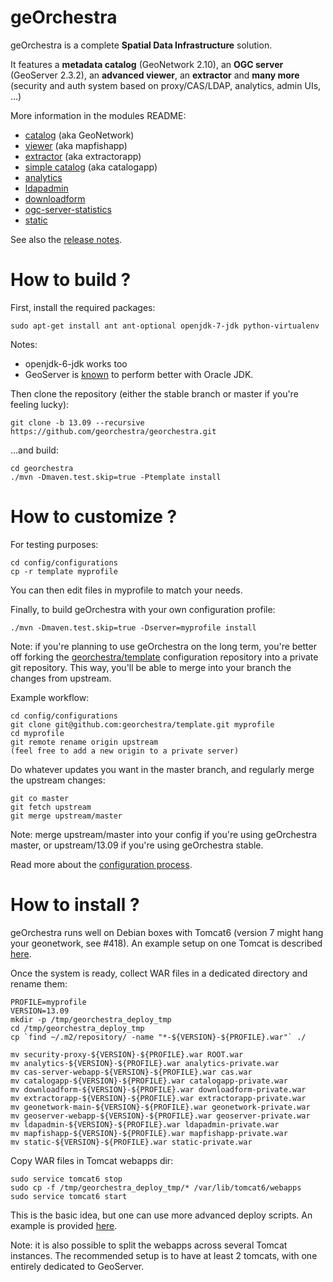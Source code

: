 geOrchestra
===========

geOrchestra is a complete **Spatial Data Infrastructure** solution.

It features a **metadata catalog** (GeoNetwork 2.10), an **OGC server** (GeoServer 2.3.2), an **advanced viewer**, an **extractor** and **many more** (security and auth system based on proxy/CAS/LDAP, analytics, admin UIs, ...)

More information in the modules README:
 * [catalog](https://github.com/georchestra/geonetwork/blob/georchestra-29/README.md) (aka GeoNetwork)
 * [viewer](https://github.com/georchestra/georchestra/blob/master/mapfishapp/README.md) (aka mapfishapp)
 * [extractor](https://github.com/georchestra/georchestra/blob/master/extractorapp/README.md) (aka extractorapp)
 * [simple catalog](https://github.com/georchestra/georchestra/blob/master/catalogapp/README.md) (aka catalogapp)
 * [analytics](https://github.com/georchestra/georchestra/blob/master/analytics/README.md)
 * [ldapadmin](https://github.com/georchestra/georchestra/blob/master/ldapadmin/README.md)
 * [downloadform](https://github.com/georchestra/georchestra/blob/master/downloadform/README.md)
 * [ogc-server-statistics](https://github.com/georchestra/georchestra/blob/master/ogc-server-statistics/README.md)
 * [static](https://github.com/georchestra/georchestra/blob/master/static/README.md)

See also the [release notes](https://github.com/georchestra/georchestra/blob/master/RELEASE_NOTES.md).


How to build ?
==============

First, install the required packages: 

    sudo apt-get install ant ant-optional openjdk-7-jdk python-virtualenv

Notes: 
 * openjdk-6-jdk works too 
 * GeoServer is [known](http://research.geodan.nl/2012/10/openjdk7-vs-oracle-jdk7-with-geoserver/) to perform better with Oracle JDK.

Then clone the repository (either the stable branch or master if you're feeling lucky):

    git clone -b 13.09 --recursive https://github.com/georchestra/georchestra.git

...and build:

    cd georchestra
    ./mvn -Dmaven.test.skip=true -Ptemplate install


How to customize ?
==================

For testing purposes:

    cd config/configurations
    cp -r template myprofile

You can then edit files in myprofile to match your needs.

Finally, to build geOrchestra with your own configuration profile:

    ./mvn -Dmaven.test.skip=true -Dserver=myprofile install

Note: if you're planning to use geOrchestra on the long term, you're better off forking the [georchestra/template](https://github.com/georchestra/template) configuration repository into a private git repository.
This way, you'll be able to merge into your branch the changes from upstream.

Example workflow:

    cd config/configurations
    git clone git@github.com:georchestra/template.git myprofile
    cd myprofile
    git remote rename origin upstream
    (feel free to add a new origin to a private server)

Do whatever updates you want in the master branch, and regularly merge the upstream changes:

    git co master
    git fetch upstream
    git merge upstream/master

Note: merge upstream/master into your config if you're using geOrchestra master, or upstream/13.09 if you're using geOrchestra stable.

Read more about the [configuration process](https://github.com/georchestra/georchestra/blob/master/config/README.md).


How to install ?
===============

geOrchestra runs well on Debian boxes with Tomcat6 (version 7 might hang your geonetwork, see #418).
An example setup on one Tomcat is described [here](https://github.com/georchestra/georchestra/blob/master/INSTALL.md).

Once the system is ready, collect WAR files in a dedicated directory and rename them:

    PROFILE=myprofile
    VERSION=13.09
    mkdir -p /tmp/georchestra_deploy_tmp
    cd /tmp/georchestra_deploy_tmp
    cp `find ~/.m2/repository/ -name "*-${VERSION}-${PROFILE}.war"` ./
    
    mv security-proxy-${VERSION}-${PROFILE}.war ROOT.war
    mv analytics-${VERSION}-${PROFILE}.war analytics-private.war
    mv cas-server-webapp-${VERSION}-${PROFILE}.war cas.war
    mv catalogapp-${VERSION}-${PROFILE}.war catalogapp-private.war
    mv downloadform-${VERSION}-${PROFILE}.war downloadform-private.war
    mv extractorapp-${VERSION}-${PROFILE}.war extractorapp-private.war
    mv geonetwork-main-${VERSION}-${PROFILE}.war geonetwork-private.war
    mv geoserver-webapp-${VERSION}-${PROFILE}.war geoserver-private.war
    mv ldapadmin-${VERSION}-${PROFILE}.war ldapadmin-private.war
    mv mapfishapp-${VERSION}-${PROFILE}.war mapfishapp-private.war
    mv static-${VERSION}-${PROFILE}.war static-private.war

Copy WAR files in Tomcat webapps dir:

    sudo service tomcat6 stop
    sudo cp -f /tmp/georchestra_deploy_tmp/* /var/lib/tomcat6/webapps
    sudo service tomcat6 start

This is the basic idea, but one can use more advanced deploy scripts. An example is provided 
[here](https://github.com/georchestra/georchestra/blob/master/server-deploy/linux_deploy_scripts/Readme.md).

Note: it is also possible to split the webapps across several Tomcat instances. 
The recommended setup is to have at least 2 tomcats, with one entirely dedicated to GeoServer.
